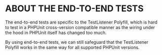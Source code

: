 ABOUT THE END-TO-END TESTS
==========================

The end-to-end tests are specific to the TestListener Polyfill, which is hard to test in a PHPUnit cross-version compatible manner as the wiring under the hood in PHPUnit itself has changed too much.

By using end-to-end tests, we can still safeguard that the TestListener Polyfill works in the same way for all supported PHPUnit versions.

